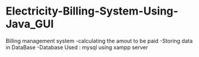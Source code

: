 # Electricity-Billing-System-Using-Java_GUI
 Billing management system 
 -calculating the amout to be paid
 -Storing data in DataBase
 -Database Used : mysql using xampp server
